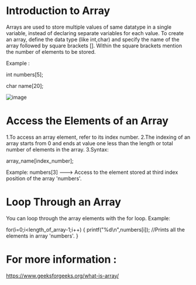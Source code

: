 # Introduction to Array

Arrays are used to store multiple values of same datatype in a single variable, instead of declaring separate variables for each value.
To create an array, define the data type (like int,char) and specify the name of the array followed by square brackets []. Within the square brackets mention the number of elements to be stored.

Example :

int numbers[5];

char name[20]; 

![image](https://user-images.githubusercontent.com/125941580/230758078-4956dcdf-18a3-477b-bead-cc12e24fb55f.png)


# Access the Elements of an Array

1.To access an array element, refer to its index number.
2.The indexing of an array starts from 0 and ends at value one less than the length or total number of elements in the array.
3.Syntax: 

array_name[index_number];

Example: numbers[3] ---> Access to the element stored at third index position of the array 'numbers'.
# Loop Through an Array

You can loop through the array elements with the for loop.
Example:

for(i=0;i<length_of_array-1;i++)
{
printf("%d\n",numbers[i]); //Prints all the elements in array 'numbers'.
}

# For more information :
https://www.geeksforgeeks.org/what-is-array/
